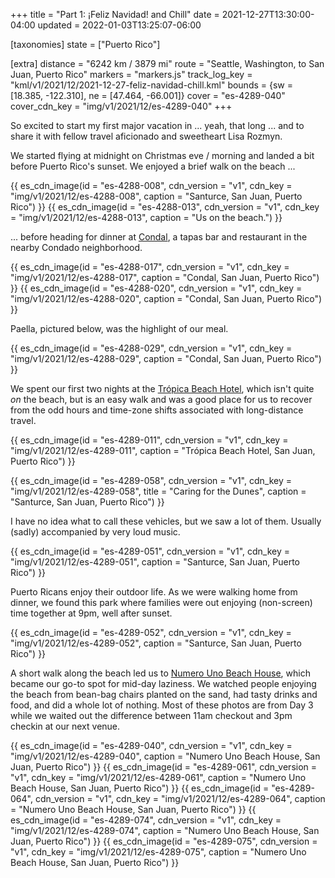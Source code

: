 +++
title = "Part 1: ¡Feliz Navidad! and Chill"
date = 2021-12-27T13:30:00-04:00
updated = 2022-01-03T13:25:07-06:00

[taxonomies]
state = ["Puerto Rico"]

[extra]
distance = "6242 km / 3879 mi"
route = "Seattle, Washington, to San Juan, Puerto Rico"
markers = "markers.js"
track_log_key = "kml/v1/2021/12/2021-12-27-feliz-navidad-chill.kml"
bounds = {sw = [18.385, -122.310], ne = [47.464, -66.001]}
cover = "es-4289-040"
cover_cdn_key = "img/v1/2021/12/es-4289-040"
+++

So excited to start my first major vacation in ... yeah, that long ... and to share it with fellow travel aficionado and sweetheart Lisa Rozmyn.

<!-- more -->

We started flying at midnight on Christmas eve / morning and landed a bit before Puerto Rico's sunset. We enjoyed a brief walk on the beach ...

{{ es_cdn_image(id = "es-4288-008", cdn_version = "v1", cdn_key = "img/v1/2021/12/es-4288-008", caption = "Santurce, San Juan, Puerto Rico") }}
{{ es_cdn_image(id = "es-4288-013", cdn_version = "v1", cdn_key = "img/v1/2021/12/es-4288-013", caption = "Us on the beach.") }}

... before heading for dinner at [Condal](https://www.yelp.com/biz/condal-san-juan-2), a tapas bar and restaurant in the nearby Condado neighborhood.

{{ es_cdn_image(id = "es-4288-017", cdn_version = "v1", cdn_key = "img/v1/2021/12/es-4288-017", caption = "Condal, San Juan, Puerto Rico") }}
{{ es_cdn_image(id = "es-4288-020", cdn_version = "v1", cdn_key = "img/v1/2021/12/es-4288-020", caption = "Condal, San Juan, Puerto Rico") }}

Paella, pictured below, was the highlight of our meal.

{{ es_cdn_image(id = "es-4288-029", cdn_version = "v1", cdn_key = "img/v1/2021/12/es-4288-029", caption = "Condal, San Juan, Puerto Rico") }}

We spent our first two nights at the [Trópica Beach Hotel](https://tropicapr.com), which isn't quite _on_ the beach, but is an easy walk and was a good place for us to recover from the odd hours and time-zone shifts associated with long-distance travel.

{{ es_cdn_image(id = "es-4289-011", cdn_version = "v1", cdn_key = "img/v1/2021/12/es-4289-011", caption = "Trópica Beach Hotel, San Juan, Puerto Rico") }}

{{ es_cdn_image(id = "es-4289-058", cdn_version = "v1", cdn_key = "img/v1/2021/12/es-4289-058", title = "Caring for the Dunes", caption = "Santurce, San Juan, Puerto Rico") }}

I have no idea what to call these vehicles, but we saw a lot of them. Usually (sadly) accompanied by very loud music.

{{ es_cdn_image(id = "es-4289-051", cdn_version = "v1", cdn_key = "img/v1/2021/12/es-4289-051", caption = "Santurce, San Juan, Puerto Rico") }}

Puerto Ricans enjoy their outdoor life. As we were walking home from dinner, we found this park where families were out enjoying (non-screen) time together at 9pm, well after sunset.

{{ es_cdn_image(id = "es-4289-052", cdn_version = "v1", cdn_key = "img/v1/2021/12/es-4289-052", caption = "Santurce, San Juan, Puerto Rico") }}

A short walk along the beach led us to [Numero Uno Beach House](https://numerounobeachhouse.com), which became our go-to spot for mid-day laziness. We watched people enjoying the beach from bean-bag chairs planted on the sand, had tasty drinks and food, and did a whole lot of nothing. Most of these photos are from Day 3 while we waited out the difference between 11am checkout and 3pm checkin at our next venue.

{{ es_cdn_image(id = "es-4289-040", cdn_version = "v1", cdn_key = "img/v1/2021/12/es-4289-040", caption = "Numero Uno Beach House, San Juan, Puerto Rico") }}
{{ es_cdn_image(id = "es-4289-061", cdn_version = "v1", cdn_key = "img/v1/2021/12/es-4289-061", caption = "Numero Uno Beach House, San Juan, Puerto Rico") }}
{{ es_cdn_image(id = "es-4289-064", cdn_version = "v1", cdn_key = "img/v1/2021/12/es-4289-064", caption = "Numero Uno Beach House, San Juan, Puerto Rico") }}
{{ es_cdn_image(id = "es-4289-074", cdn_version = "v1", cdn_key = "img/v1/2021/12/es-4289-074", caption = "Numero Uno Beach House, San Juan, Puerto Rico") }}
{{ es_cdn_image(id = "es-4289-075", cdn_version = "v1", cdn_key = "img/v1/2021/12/es-4289-075", caption = "Numero Uno Beach House, San Juan, Puerto Rico") }}
